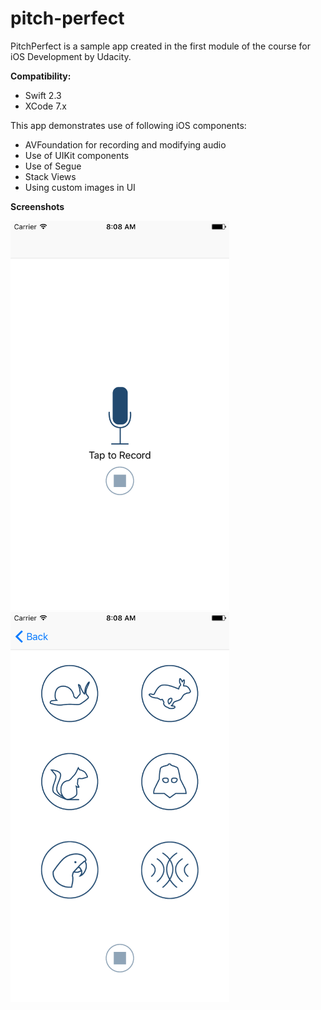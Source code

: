 # pitch-perfect
PitchPerfect is a sample app created in the first module of the course for iOS Development by Udacity.

**Compatibility:**

- Swift 2.3
- XCode 7.x

This app demonstrates use of following iOS components:

- AVFoundation for recording and modifying audio
- Use of UIKit components
- Use of Segue
- Stack Views
- Using custom images in UI

**Screenshots**

<img src="https://github.com/cdesai/pitch-perfect/blob/master/pitch-perfect-screen-1.png" width="350" alt="Pitch Perfect - Record Audio Screen">
<img src="https://github.com/cdesai/pitch-perfect/blob/master/pitch-perfect-screen-2.png" width="350" alt="Pitch Perfect - Apply Audio Effect">
